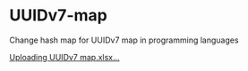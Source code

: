 # UUIDv7-map
Change hash map for UUIDv7 map in programming languages

[Uploading UUIDv7 map.xlsx…]()
